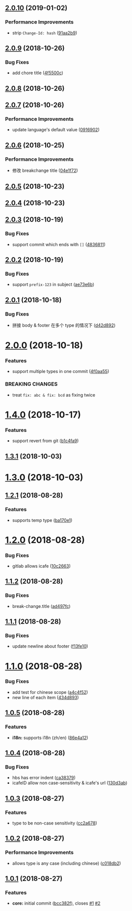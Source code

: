 <a name="2.0.10"></a>

## [2.0.10](http://gitlab.baidu.com/be-fe/conventional-changelog-befe/compare/v2.0.9...v2.0.10) (2019-01-02)

### Performance Improvements

- strip `Change-Id: hash` ([91aa2b9](http://gitlab.baidu.com/be-fe/conventional-changelog-befe/commit/91aa2b9))

<a name="2.0.9"></a>

## [2.0.9](http://gitlab.baidu.com/be-fe/conventional-changelog-befe/compare/v2.0.8...v2.0.9) (2018-10-26)

### Bug Fixes

- add chore title ([4f5500c](http://gitlab.baidu.com/be-fe/conventional-changelog-befe/commit/4f5500c))

<a name="2.0.8"></a>

## [2.0.8](http://gitlab.baidu.com/be-fe/conventional-changelog-befe/compare/v2.0.7...v2.0.8) (2018-10-26)

<a name="2.0.7"></a>

## [2.0.7](http://gitlab.baidu.com/be-fe/conventional-changelog-befe/compare/v2.0.6...v2.0.7) (2018-10-26)

### Performance Improvements

- update language's default value ([0916902](http://gitlab.baidu.com/be-fe/conventional-changelog-befe/commit/0916902))

<a name="2.0.6"></a>

## [2.0.6](http://gitlab.baidu.com/be-fe/conventional-changelog-befe/compare/v2.0.5...v2.0.6) (2018-10-25)

### Performance Improvements

- 修改 breakchange title ([04e1f72](http://gitlab.baidu.com/be-fe/conventional-changelog-befe/commit/04e1f72))

<a name="2.0.5"></a>

## [2.0.5](http://gitlab.baidu.com/be-fe/conventional-changelog-befe/compare/v2.0.4...v2.0.5) (2018-10-23)

<a name="2.0.4"></a>

## [2.0.4](http://gitlab.baidu.com/be-fe/conventional-changelog-befe/compare/v2.0.3...v2.0.4) (2018-10-23)

<a name="2.0.3"></a>

## [2.0.3](http://gitlab.baidu.com/be-fe/conventional-changelog-befe/compare/v2.0.2...v2.0.3) (2018-10-19)

### Bug Fixes

- support commit which ends with `[]` ([4836811](http://gitlab.baidu.com/be-fe/conventional-changelog-befe/commit/4836811))

<a name="2.0.2"></a>

## [2.0.2](http://gitlab.baidu.com/be-fe/conventional-changelog-befe/compare/v2.0.1...v2.0.2) (2018-10-19)

### Bug Fixes

- support `prefix-123` in subject ([ae73e6b](http://gitlab.baidu.com/be-fe/conventional-changelog-befe/commit/ae73e6b))

<a name="2.0.1"></a>

## [2.0.1](http://gitlab.baidu.com/be-fe/conventional-changelog-befe/compare/v2.0.0...v2.0.1) (2018-10-18)

### Bug Fixes

- 拼接 body & footer 在多个 type 的情况下 ([d42d892](http://gitlab.baidu.com/be-fe/conventional-changelog-befe/commit/d42d892))

<a name="2.0.0"></a>

# [2.0.0](http://gitlab.baidu.com/be-fe/conventional-changelog-befe/compare/v1.4.0...v2.0.0) (2018-10-18)

### Features

- support multiple types in one commit ([4f0aa55](http://gitlab.baidu.com/be-fe/conventional-changelog-befe/commit/4f0aa55))

### BREAKING CHANGES

- treat `fix: abc & fix: bcd` as fixing twice

<a name="1.4.0"></a>

# [1.4.0](http://gitlab.baidu.com/be-fe/conventional-changelog-befe/compare/v1.3.1...v1.4.0) (2018-10-17)

### Features

- support revert from git ([b1c4fa9](http://gitlab.baidu.com/be-fe/conventional-changelog-befe/commit/b1c4fa9))

<a name="1.3.1"></a>

## [1.3.1](http://gitlab.baidu.com/be-fe/conventional-changelog-befe/compare/v1.3.0...v1.3.1) (2018-10-03)

<a name="1.3.0"></a>

# [1.3.0](http://gitlab.baidu.com/be-fe/conventional-changelog-befe/compare/v1.2.1...v1.3.0) (2018-10-03)

<a name="1.2.1"></a>

## [1.2.1](http://gitlab.baidu.com/be-fe/conventional-changelog-befe/compare/v1.2.0...v1.2.1) (2018-08-28)

### Features

- supports temp type ([ba170e1](http://gitlab.baidu.com/be-fe/conventional-changelog-befe/commit/ba170e1))

<a name="1.2.0"></a>

# [1.2.0](http://gitlab.baidu.com/be-fe/conventional-changelog-befe/compare/v1.1.2...v1.2.0) (2018-08-28)

### Bug Fixes

- gitlab allows icafe ([10c2663](http://gitlab.baidu.com/be-fe/conventional-changelog-befe/commit/10c2663))

<a name="1.1.2"></a>

## [1.1.2](http://gitlab.baidu.com/be-fe/conventional-changelog-befe/compare/v1.1.1...v1.1.2) (2018-08-28)

### Bug Fixes

- break-change.title ([ad497fc](http://gitlab.baidu.com/be-fe/conventional-changelog-befe/commit/ad497fc))

<a name="1.1.1"></a>

## [1.1.1](http://gitlab.baidu.com/be-fe/conventional-changelog-befe/compare/v1.1.0...v1.1.1) (2018-08-28)

### Bug Fixes

- update newline about footer ([f13fe10](http://gitlab.baidu.com/be-fe/conventional-changelog-befe/commit/f13fe10))

<a name="1.1.0"></a>

# [1.1.0](http://gitlab.baidu.com/be-fe/conventional-changelog-befe/compare/v1.0.5...v1.1.0) (2018-08-28)

### Bug Fixes

- add test for chinese scope ([a4c4f52](http://gitlab.baidu.com/be-fe/conventional-changelog-befe/commit/a4c4f52))
- new line of each item ([434d893](http://gitlab.baidu.com/be-fe/conventional-changelog-befe/commit/434d893))

<a name="1.0.5"></a>

## [1.0.5](http://gitlab.baidu.com/be-fe/conventional-changelog-befe/compare/v1.0.4...v1.0.5) (2018-08-28)

### Features

- **i18n:** supports i18n (zh/en) ([86e4a12](http://gitlab.baidu.com/be-fe/conventional-changelog-befe/commit/86e4a12))

<a name="1.0.4"></a>

## [1.0.4](http://gitlab.baidu.com/be-fe/conventional-changelog-befe/compare/v1.0.3...v1.0.4) (2018-08-28)

### Bug Fixes

- hbs has error indent ([ca38379](http://gitlab.baidu.com/be-fe/conventional-changelog-befe/commit/ca38379))
- icafeID allow non case-sensitivity & icafe's url ([130d3ab](http://gitlab.baidu.com/be-fe/conventional-changelog-befe/commit/130d3ab))

<a name="1.0.3"></a>

## [1.0.3](http://gitlab.baidu.com/be-fe/conventional-changelog-befe/compare/v1.0.2...v1.0.3) (2018-08-27)

### Features

- type to be non-case sensitivity ([cc2a678](http://gitlab.baidu.com/be-fe/conventional-changelog-befe/commit/cc2a678))

<a name="1.0.2"></a>

## [1.0.2](http://gitlab.baidu.com/be-fe/conventional-changelog-befe/compare/v1.0.1...v1.0.2) (2018-08-27)

### Performance Improvements

- allows type is any case (including chinese) ([c018db2](http://gitlab.baidu.com/be-fe/conventional-changelog-befe/commit/c018db2))

<a name="1.0.1"></a>

## [1.0.1](http://gitlab.baidu.com/be-fe/conventional-changelog-befe/compare/bcc382f...v1.0.1) (2018-08-27)

### Features

- **core:** initial commit ([bcc382f](http://gitlab.baidu.com/be-fe/conventional-changelog-befe/commit/bcc382f)), closes [#1](http://gitlab.baidu.com/be-fe/conventional-changelog-befe/issues/1) [#2](http://gitlab.baidu.com/be-fe/conventional-changelog-befe/issues/2)
